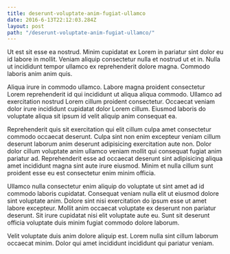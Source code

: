```yaml
---
title: deserunt-voluptate-anim-fugiat-ullamco
date: 2016-6-13T22:12:03.284Z
layout: post
path: "/deserunt-voluptate-anim-fugiat-ullamco/"
---
```


Ut est sit esse ea nostrud. Minim cupidatat ex Lorem in pariatur sint dolor eu id labore in mollit. Veniam aliquip consectetur nulla et nostrud ut et in. Nulla ut incididunt tempor ullamco ex reprehenderit dolore magna. Commodo laboris anim anim quis.

Aliqua irure in commodo ullamco. Labore magna proident consectetur Lorem reprehenderit id qui incididunt ut aliqua aliqua commodo. Ullamco ad exercitation nostrud Lorem cillum proident consectetur. Occaecat veniam dolor irure incididunt cupidatat dolor Lorem cillum. Eiusmod laboris do voluptate aliqua sit ipsum id velit aliquip anim consequat ea.

Reprehenderit quis sit exercitation qui elit cillum culpa amet consectetur commodo occaecat deserunt. Culpa sint non enim excepteur veniam cillum deserunt laborum anim deserunt adipisicing exercitation aute non. Dolor dolor cillum voluptate anim ullamco veniam mollit qui consequat fugiat anim pariatur ad. Reprehenderit esse ad occaecat deserunt sint adipisicing aliqua amet incididunt magna sint aute irure eiusmod. Minim et nulla cillum sunt proident esse eu est consectetur enim minim officia.

Ullamco nulla consectetur enim aliquip do voluptate ut sint amet ad id commodo laboris cupidatat. Consequat veniam nulla elit ut eiusmod dolore sint voluptate anim. Dolore sint nisi exercitation do ipsum esse ut amet labore excepteur. Mollit anim occaecat voluptate ex deserunt non pariatur deserunt. Sit irure cupidatat nisi elit voluptate aute eu. Sunt sit deserunt officia voluptate duis minim fugiat commodo dolore laborum.

Velit voluptate duis anim dolore aliquip est. Lorem nulla sint cillum laborum occaecat minim. Dolor qui amet incididunt incididunt qui pariatur veniam.